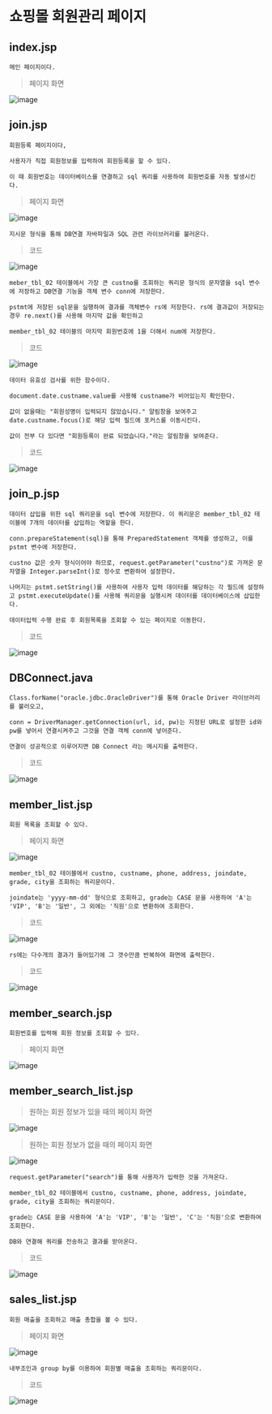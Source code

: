 # 쇼핑몰 회원관리 페이지

## index.jsp

    메인 페이지이다.

> 페이지 화면 

![image](https://github.com/user-attachments/assets/6196516e-fadf-446b-b021-c0181a4a84e0)

## join.jsp

    회원등록 페이지이다,

    사용자가 직접 회원정보를 입력하여 회원등록을 할 수 있다.
    
    이 때 회원번호는 데이터베이스를 연결하고 sql 쿼리를 사용하여 회원번호를 자동 발생시킨다.

> 페이지 화면

![image](https://github.com/user-attachments/assets/ad2ec725-411b-457f-9697-6379905f6968)


    지시문 형식을 통해 DB연결 자바파일과 SQL 관련 라이브러리를 불러온다.

> 코드

![image](https://github.com/user-attachments/assets/d8ee7fdc-ce2c-4193-b88b-ccd17c8a62a4)

    meber_tbl_02 테이블에서 가장 큰 custno를 조회하는 쿼리문 형식의 문자열을 sql 변수에 저장하고 DB연결 기능을 객체 변수 conn에 저장한다.

    pstmt에 저장된 sql문을 실행하여 결과를 객체변수 rs에 저장한다. rs에 결과값이 저장되는 경우 re.next()를 사용해 마지막 값을 확인하고

    member_tbl_02 테이블의 마지막 회원번호에 1을 더해서 num에 저장한다.

> 코드

![image](https://github.com/user-attachments/assets/fff176fe-407a-4300-a4fa-d042fe66e305)

    데이터 유효성 검사를 위한 함수이다.

    document.date.custname.value를 사용해 custname가 비어있는지 확인한다.

    값이 없을때는 "회원성명이 입력되지 않았습니다." 알림창을 보여주고 date.custname.focus()로 해당 입력 필드에 포커스를 이동시킨다.

    값이 전부 다 있다면 "회원등록이 완료 되었습니다."라는 알림창을 보여준다.

> 코드

![image](https://github.com/user-attachments/assets/3bf4a1ec-162e-42d7-8bab-4c38728cf634)

## join_p.jsp

    데이터 삽입을 위한 sql 쿼리문을 sql 변수에 저장한다. 이 쿼리문은 member_tbl_02 테이블에 7개의 데이터를 삽입하는 역할을 한다.

    conn.prepareStatement(sql)을 통해 PreparedStatement 객체를 생성하고, 이를 pstmt 변수에 저장한다.

    custno 값은 숫자 형식이어야 하므로, request.getParameter("custno")로 가져온 문자열을 Integer.parseInt()로 정수로 변환하여 설정한다. 

    나머지는 pstmt.setString()를 사용하여 사용자 입력 데이터를 해당하는 각 필드에 설정하고 pstmt.executeUpdate()를 사용해 쿼리문을 실행시켜 데이터를 데이터베이스에 삽입한다.

    데이터입력 수행 완료 후 회원목록을 조회할 수 있는 페이지로 이동한다.

> 코드

![image](https://github.com/user-attachments/assets/e75c3426-6677-4dbc-a9a0-14d08e5b397a)

## DBConnect.java

    Class.forName("oracle.jdbc.OracleDriver")를 통해 Oracle Driver 라이브러리를 불러오고,

    conn = DriverManager.getConnection(url, id, pw)는 지정된 URL로 설정한 id와 pw를 넣어서 연결시켜주고 그것을 연결 객체 conn에 넣어준다.

    연결이 성공적으로 이루어지면 DB Connect 라는 메시지를 출력한다.

> 코드

![image](https://github.com/user-attachments/assets/59c6f156-0d07-4822-a238-71b8885544a6)

## member_list.jsp

    회원 목록을 조회할 수 있다.

> 페이지 화면

![image](https://github.com/user-attachments/assets/b3b3cd3d-6fec-403c-8c4c-9ee386a4c8e0)

    member_tbl_02 테이블에서 custno, custname, phone, address, joindate, grade, city을 조회하는 쿼리문이다.
    
    joindate는 'yyyy-mm-dd' 형식으로 조회하고, grade는 CASE 문을 사용하여 'A'는 'VIP', 'B'는 '일반', 그 외에는 '직원'으로 변환하여 조회한다.

> 코드

![image](https://github.com/user-attachments/assets/17dde4cc-c8b1-41d8-b6f1-afc961176fc5)

    rs에는 다수개의 결과가 들어있기에 그 갯수만큼 반복하여 화면에 출력한다.

> 코드

![image](https://github.com/user-attachments/assets/b56a8780-24e9-4a92-86ef-c39a6f6bf909)

## member_search.jsp
    
    회원번호를 입력해 회원 정보를 조회할 수 있다.

> 페이지 화면

![image](https://github.com/user-attachments/assets/5944e38a-69b5-48a4-9c7f-a69a6c182de8)

## member_search_list.jsp

> 원하는 회원 정보가 있을 때의 페이지 화면

![image](https://github.com/user-attachments/assets/cda62eca-9cc0-4f4a-808c-4e338b1b6816)

> 원하는 회원 정보가 없을 때의 페이지 화면

![image](https://github.com/user-attachments/assets/18bd3372-6156-4b39-91eb-292e2cd8f11d)

    request.getParameter("search")를 통해 사용자가 입력한 것을 가져온다.

    member_tbl_02 테이블에서 custno, custname, phone, address, joindate, grade, city을 조회하는 쿼리문이다.

    grade는 CASE 문을 사용하여 'A'는 'VIP', 'B'는 '일반', 'C'는 '직원'으로 변환하여 조회한다.

    DB와 연결해 쿼리를 전송하고 결과를 받아온다.

> 코드

![image](https://github.com/user-attachments/assets/98083d1f-4524-445b-87f9-deb70226d040)

## sales_list.jsp

    회원 매출을 조회하고 매출 총합을 볼 수 있다.

> 페이지 화면

![image](https://github.com/user-attachments/assets/f8eebb0a-caf1-41cd-af2e-1998c9436635)

    내부조인과 group by를 이용하여 회원별 매출을 조회하는 쿼리문이다.

> 코드

![image](https://github.com/user-attachments/assets/3a86d8ea-4545-4e89-80e0-b7e4eeee99d1)
